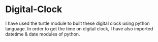 # Digital-Clock

I have used the turtle module to built these digital clock using python language. 
In order to get the time on digital clock, I have also imported datetime & date modules of python.
